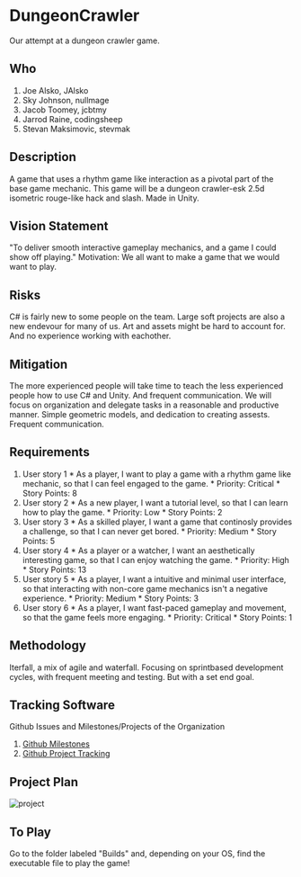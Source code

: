 # DungeonCrawler
Our attempt at a dungeon crawler game.

## Who
  1.  Joe Alsko, JAlsko
  2.  Sky Johnson, nullmage
  3.  Jacob Toomey, jcbtmy
  4.  Jarrod Raine, codingsheep
  5.  Stevan Maksimovic, stevmak

## Description

  A game that uses a rhythm game like interaction as a pivotal part of the base game mechanic. This game will be a dungeon crawler-esk 2.5d isometric rouge-like hack and slash. Made in Unity.

## Vision Statement

  "To deliver smooth interactive gameplay mechanics, and a game I could show off playing." 
Motivation:
  We all want to make a game that we would want to play.
  
## Risks

  C# is fairly new to some people on the team. 
  Large soft projects are also a new endevour for many of us. 
  Art and assets might be hard to account for. 
  And no experience working with eachother.
  
## Mitigation
  The more experienced people will take time to teach the less experienced people how to use C# and Unity. And frequent communication.
  We will focus on organization and delegate tasks in a reasonable and productive manner.
  Simple geometric models, and dedication to creating assests.
  Frequent communication.
  
## Requirements
  1. User story 1
    * As a player, I want to play a game with a rhythm game like mechanic, so that I can feel engaged to the game.
    * Priority: Critical
    * Story Points: 8
  2. User story 2
    * As a new player, I want a tutorial level, so that I can learn how to play the game.
    * Priority: Low
    * Story Points: 2
  3. User story 3
    * As a skilled player, I want a game that continosly provides a challenge, so that I can never get bored.
    * Priority: Medium
    * Story Points: 5
  4. User story 4
    * As a player or a watcher, I want an aesthetically interesting game, so that I can enjoy watching the game.
    * Priority: High
    * Story Points: 13
  5. User story 5
    * As a player, I want a intuitive and minimal user interface, so that interacting with non-core game mechanics isn't a negative experience.
    * Priority: Medium
    * Story Points: 3
  6. User story 6
    * As a player, I want fast-paced gameplay and movement, so that the game feels more engaging.
    * Priority: Critical
    * Story Points: 1
    
## Methodology

Iterfall, a mix of agile and waterfall. Focusing on sprintbased development cycles, with frequent meeting and testing. But with a set end goal.

## Tracking Software
 Github Issues and Milestones/Projects of the Organization
 1. [Github Milestones](https://github.com/softdev3308/DungeonCrawler/milestones)
 2. [Github Project Tracking](https://github.com/softdev3308/DungeonCrawler/projects/1)
 
## Project Plan
![project](https://puu.sh/u6dqd/8710624e34.png)

## To Play
Go to the folder labeled "Builds" and, depending on your OS, find the executable file to play the game!
